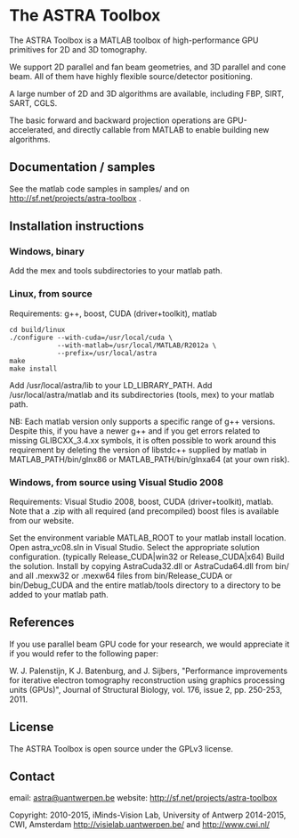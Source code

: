 # The ASTRA Toolbox

The ASTRA Toolbox is a MATLAB toolbox of high-performance GPU primitives for 2D and 3D tomography.

We support 2D parallel and fan beam geometries, and 3D parallel and cone beam.  All of them have highly flexible source/detector positioning.

A large number of 2D and 3D algorithms are available, including FBP, SIRT, SART, CGLS.

The basic forward and backward projection operations are GPU-accelerated, and directly callable from MATLAB to enable building new algorithms.



## Documentation / samples

See the matlab code samples in samples/ and on http://sf.net/projects/astra-toolbox .


## Installation instructions

### Windows, binary

Add the mex and tools subdirectories to your matlab path.

### Linux, from source

Requirements: g++, boost, CUDA (driver+toolkit), matlab

```
cd build/linux
./configure --with-cuda=/usr/local/cuda \
            --with-matlab=/usr/local/MATLAB/R2012a \
            --prefix=/usr/local/astra
make
make install
```
Add /usr/local/astra/lib to your LD_LIBRARY_PATH.
Add /usr/local/astra/matlab and its subdirectories (tools, mex)
  to your matlab path.


NB: Each matlab version only supports a specific range of g++ versions.
Despite this, if you have a newer g++ and if you get errors related to missing
GLIBCXX_3.4.xx symbols, it is often possible to work around this requirement
by deleting the version of libstdc++ supplied by matlab in
MATLAB_PATH/bin/glnx86 or MATLAB_PATH/bin/glnxa64 (at your own risk).


### Windows, from source using Visual Studio 2008

Requirements: Visual Studio 2008, boost, CUDA (driver+toolkit), matlab.
Note that a .zip with all required (and precompiled) boost files is
  available from our website.

Set the environment variable MATLAB_ROOT to your matlab install location.
Open astra_vc08.sln in Visual Studio.
Select the appropriate solution configuration.
  (typically Release_CUDA|win32 or Release_CUDA|x64)
Build the solution.
Install by copying AstraCuda32.dll or AstraCuda64.dll from bin/ and
  all .mexw32 or .mexw64 files from bin/Release_CUDA or bin/Debug_CUDA
  and the entire matlab/tools directory to a directory to be added to
  your matlab path.


## References

If you use parallel beam GPU code for your research, we would appreciate it if you would refer to the following paper:

W. J. Palenstijn, K J. Batenburg, and J. Sijbers, "Performance improvements for iterative electron tomography reconstruction using graphics processing units (GPUs)", Journal of Structural Biology, vol. 176, issue 2, pp. 250-253, 2011.

## License

The ASTRA Toolbox is open source under the GPLv3 license.

## Contact

email: astra@uantwerpen.be
website: http://sf.net/projects/astra-toolbox

Copyright: 2010-2015, iMinds-Vision Lab, University of Antwerp
           2014-2015, CWI, Amsterdam
           http://visielab.uantwerpen.be/ and http://www.cwi.nl/
